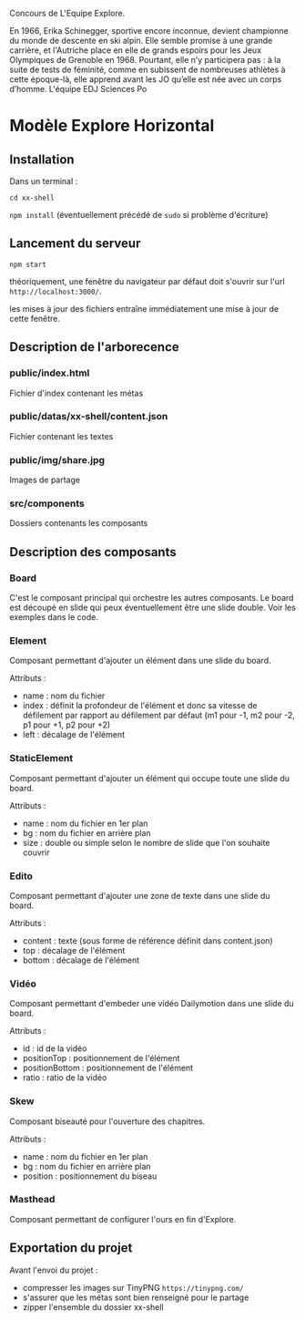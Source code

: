 Concours de L'Equipe Explore. 

En 1966, Erika Schinegger, sportive encore inconnue, devient championne du monde de descente en ski alpin. Elle semble promise à une grande carrière, et l'Autriche place en elle de grands espoirs pour les Jeux Olympiques de Grenoble en 1968. Pourtant, elle n’y participera pas : à la suite de tests de féminité, comme en subissent de nombreuses athlètes à cette époque-là, elle apprend avant les JO qu’elle est née avec un corps d’homme. 
L'équipe EDJ Sciences Po

# Modèle Explore Horizontal

## Installation

Dans un terminal : 

`cd xx-shell`

`npm install` (éventuellement précédé de `sudo` si problème d'écriture)

## Lancement du serveur

`npm start`

théoriquement, une fenêtre du navigateur par défaut doit s'ouvrir sur l'url `http://localhost:3000/`.

les mises à jour des fichiers entraîne immédiatement une mise à jour de cette fenêtre.

## Description de l'arborecence


### public/index.html

Fichier d'index contenant les métas


### public/datas/xx-shell/content.json

Fichier contenant les textes


### public/img/share.jpg

Images de partage


### src/components

Dossiers contenants les composants


## Description des composants

### Board

C'est le composant principal qui orchestre les autres composants. Le board est découpé en slide qui peux éventuellement être une slide double. Voir les exemples dans le code.

### Element

Composant permettant d'ajouter un élément dans une slide du board.

Attributs : 
- name : nom du fichier
- index : définit la profondeur de l'élément et donc sa vitesse de défilement par rapport au défilement par défaut (m1 pour -1, m2 pour -2, p1 pour +1, p2 pour +2)
- left : décalage de l'élément

### StaticElement

Composant permettant d'ajouter un élément qui occupe toute une slide du board.

Attributs : 
- name : nom du fichier en 1er plan
- bg : nom du fichier en arrière plan
- size : double ou simple selon le nombre de slide que l'on souhaite couvrir

### Edito

Composant permettant d'ajouter une zone de texte dans une slide du board.

Attributs : 
- content : texte (sous forme de référence définit dans content.json)
- top : décalage de l'élément
- bottom : décalage de l'élément

### Vidéo

Composant permettant d'embeder une vidéo Dailymotion dans une slide du board.

Attributs :
- id : id de la vidéo
- positionTop : positionnement de l'élément
- positionBottom : positionnement de l'élément
- ratio : ratio de la vidéo

### Skew

Composant biseauté pour l'ouverture des chapitres.

Attributs :
- name : nom du fichier en 1er plan
- bg : nom du fichier en arrière plan
- position : positionnement du biseau


### Masthead

Composant permettant de configurer l'ours en fin d'Explore.


## Exportation du projet

Avant l'envoi du projet :

- compresser les images sur TinyPNG `https://tinypng.com/`
- s'assurer que les métas sont bien renseigné pour le partage
- zipper l'ensemble du dossier xx-shell


